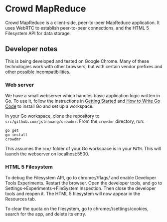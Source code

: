 # Crowd MapReduce

Crowd MapReduce is a client-side, peer-to-peer MapReduce application. It uses WebRTC to establish peer-to-peer connections, and the HTML 5 Filesystem API for data storage.

## Developer notes

This is being developed and tested on Google Chrome. Many of these technologies work with other browsers, but with certain vendor prefixes and other possible incompatibilities.

### Web server
We have a small webserver which handles basic application logic written in Go. To use it, follow the instructions in [Getting Started](http://golang.org/doc/install) and [How to Write Go Code](http://golang.org/doc/code.html) to install Go and set up a workspace.

In your Go workspace, clone the repository to `src/github.com/jstnhuang/crowdmr`. From the `crowdmr` directory, run:

```
go get
go install
crowdmr
```

This assumes the `bin/` folder of your Go workspace is in your `PATH`. This will launch the webserver on localhost:5500.

### HTML 5 Filesystem
To debug the Filesystem API, go to chrome://flags/ and enable Developer Tools Experiments. Restart the browser. Open the developer tools, and go to Settings->Experiments->FileSystem inspection. Then close the developer tools and reopen it. The HTML 5 filesystem will now appear in the Resources tab.

To clear the quota on the filesystem, go to chrome://settings/cookies, search for the app, and delete its entry.

